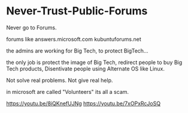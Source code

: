 # Never-Trust-Public-Forums
Never go to Forums.

forums like
answers.microsoft.com
kubuntuforums.net

the admins are working for Big Tech,
to protect BigTech...

the only job is protect the image of Big Tech,
redirect people to buy Big Tech products,
Disentivate people using Alternate OS like Linux.

Not solve real problems.
Not give real help.

in microsoft are called "Volunteers"
its all a scam.

https://youtu.be/8iQKnefUJNg
https://youtu.be/7xOPxRcJoSQ

